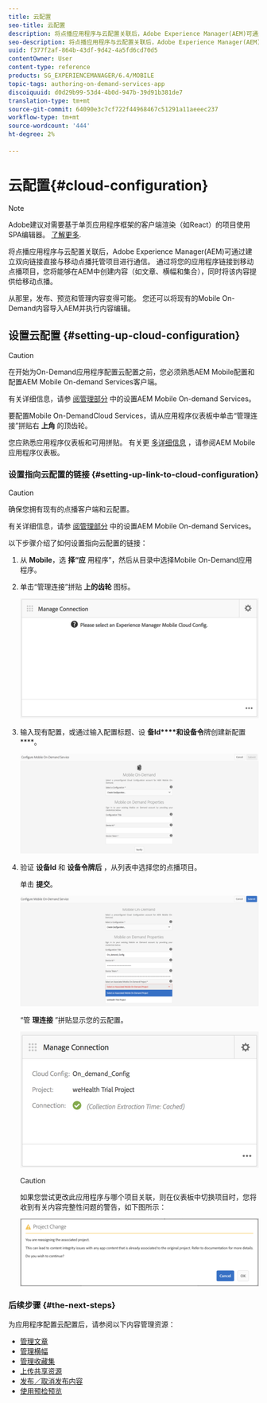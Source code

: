 ```yaml
---
title: 云配置
seo-title: 云配置
description: 将点播应用程序与云配置关联后，Adobe Experience Manager(AEM)可通过建立双向链接直接与移动点播托管项目进行通信。 可查看本页以了解更多信息。
seo-description: 将点播应用程序与云配置关联后，Adobe Experience Manager(AEM)可通过建立双向链接直接与移动点播托管项目进行通信。 可查看本页以了解更多信息。
uuid: f377f2af-864b-43df-9d42-4a5fd6cd70d5
contentOwner: User
content-type: reference
products: SG_EXPERIENCEMANAGER/6.4/MOBILE
topic-tags: authoring-on-demand-services-app
discoiquuid: d0d29b99-53d4-4b0d-947b-39d91b381de7
translation-type: tm+mt
source-git-commit: 64090e3c7cf722f44968467c51291a11aeeec237
workflow-type: tm+mt
source-wordcount: '444'
ht-degree: 2%

---
```



# 云配置{#cloud-configuration}

>[!NOTE]
>
>Adobe建议对需要基于单页应用程序框架的客户端渲染（如React）的项目使用SPA编辑器。 [了解更多](/help/sites-developing/spa-overview.md).

将点播应用程序与云配置关联后，Adobe Experience Manager(AEM)可通过建立双向链接直接与移动点播托管项目进行通信。 通过将您的应用程序链接到移动点播项目，您将能够在AEM中创建内容（如文章、横幅和集合），同时将该内容提供给移动点播。

从那里，发布、预览和管理内容变得可能。 您还可以将现有的Mobile On-Demand内容导入AEM并执行内容编辑。

## 设置云配置 {#setting-up-cloud-configuration}

>[!CAUTION]
>
>在开始为On-Demand应用程序配置云配置之前，您必须熟悉AEM Mobile配置和配置AEM Mobile On-demand Services客户端。
>
>有关详细信息，请参 [阅管理部分](/help/mobile/aem-mobile-setup.md) 中的设置AEM Mobile On-demand Services。

要配置Mobile On-DemandCloud Services，请从应用程序仪表板中单击“管理连接”拼贴右 **上角** 的顶齿轮。

您应熟悉应用程序仪表板和可用拼贴。 有关更 [多详细信息](/help/mobile/mobile-apps-ondemand-application-dashboard.md) ，请参阅AEM Mobile应用程序仪表板。

### 设置指向云配置的链接 {#setting-up-link-to-cloud-configuration}

>[!CAUTION]
>
>确保您拥有现有的点播客户端和云配置。
>
>有关详细信息，请参 [阅管理部分](/help/mobile/aem-mobile-setup.md) 中的设置AEM Mobile On-demand Services。

以下步骤介绍了如何设置指向云配置的链接：

1. 从 **Mobile**，选 **择“应** 用程序”，然后从目录中选择Mobile On-Demand应用程序。
1. 单击“管理连接”拼贴 **上的齿轮** 图标。

   ![chlimage_1-65](assets/chlimage_1-65.png)

1. 输入现有配置，或通过输入配置标题、设 **备Id****和设备令**&#x200B;牌创建新配置 ****。

   ![chlimage_1-66](assets/chlimage_1-66.png)

1. 验证 **设备Id** 和 **设备令牌后** ，从列表中选择您的点播项目。

   单击 **提交**。

   ![chlimage_1-67](assets/chlimage_1-67.png)

   “管 **理连接** ”拼贴显示您的云配置。

   ![chlimage_1-68](assets/chlimage_1-68.png)

   >[!CAUTION]
   >
   >如果您尝试更改此应用程序与哪个项目关联，则在仪表板中切换项目时，您将收到有关内容完整性问题的警告，如下图所示：

   ![chlimage_1-69](assets/chlimage_1-69.png)

### 后续步骤 {#the-next-steps}

为应用程序配置云配置后，请参阅以下内容管理资源：

* [管理文章](/help/mobile/mobile-on-demand-managing-articles.md)
* [管理横幅](/help/mobile/mobile-on-demand-managing-banners.md)
* [管理收藏集](/help/mobile/mobile-on-demand-managing-collections.md)
* [上传共享资源](/help/mobile/mobile-on-demand-shared-resources.md)
* [发布／取消发布内容](/help/mobile/mobile-on-demand-publishing-unpublishing.md)
* [使用预检预览](/help/mobile/aem-mobile-manage-ondemand-services.md)
